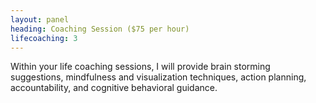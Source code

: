 ```yaml
---
layout: panel
heading: Coaching Session ($75 per hour)
lifecoaching: 3
---
```

Within your life coaching sessions, I will provide brain storming suggestions, mindfulness and visualization techniques, action planning, accountability, and cognitive behavioral guidance.
